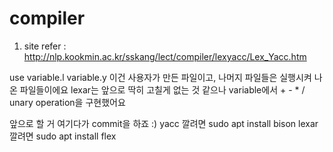 # compiler
1. site refer : http://nlp.kookmin.ac.kr/sskang/lect/compiler/lexyacc/Lex_Yacc.htm


use variable.l variable.y 
이건 사용자가 만든 파일이고, 나머지 파일들은 실행시켜 나온 파일들이에요
lexar는 앞으로 딱히 고칠게 없는 것 같으나 variable에서 + - * / unary operation을 구현했어요

앞으로 할 거 여기다가 commit을 하죠 :)
yacc 깔려면 sudo apt install bison
lexar 깔려면 sudo apt install flex
